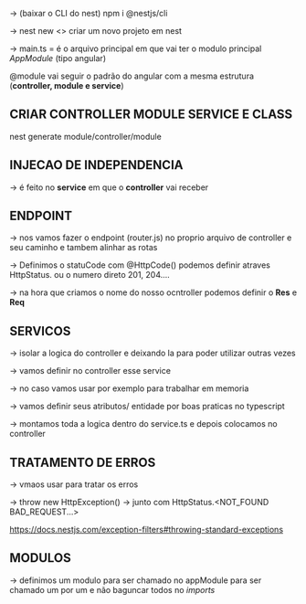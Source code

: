 -> (baixar o CLI do nest) npm i @nestjs/cli

-> nest new <> criar um novo projeto em nest

-> main.ts = é o arquivo principal em que vai ter o modulo principal *AppModule* (tipo angular)

@module vai seguir o padrão do angular com a mesma estrutura (**controller, module e service**)

## CRIAR CONTROLLER MODULE SERVICE E CLASS 

nest generate module/controller/module <nome>

## INJECAO DE INDEPENDENCIA 

-> é feito no **service** em que o **controller** vai receber

## ENDPOINT

-> nos vamos fazer o endpoint (router.js) no proprio arquivo de controller e seu caminho e tambem alinhar as rotas

-> Definimos o statuCode com @HttpCode() podemos definir atraves  HttpStatus.<OQ VAI RECEBER> ou o numero direto 201, 204....

-> na hora que criamos o nome do nosso ocntroller podemos definir o **Res** e **Req**

## SERVICOS

-> isolar a logica do controller e deixando la para poder utilizar outras vezes

-> vamos definir no controller esse service 

-> no caso vamos usar por exemplo para trabalhar em memoria 

-> vamos definir seus atributos/ entidade por boas praticas no typescript 

-> montamos toda a logica dentro do service.ts e depois colocamos no controller 

## TRATAMENTO DE ERROS 

-> vmaos usar para tratar os erros

-> throw new HttpException() 
-> junto com HttpStatus.<NOT_FOUND BAD_REQUEST...>

https://docs.nestjs.com/exception-filters#throwing-standard-exceptions

## MODULOS 

-> definimos um modulo para ser chamado no appModule para ser chamado um por um e não baguncar todos no *imports*